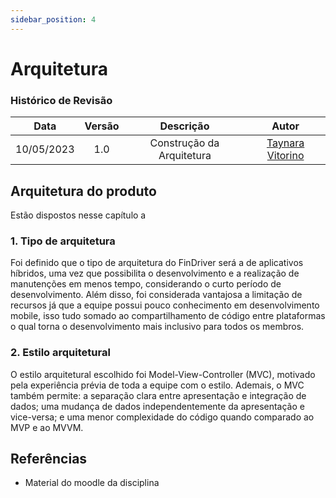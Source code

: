 ```yaml
---
sidebar_position: 4
---
```


# Arquitetura

### **Histórico de Revisão**

|**Data**|**Versão**|**Descrição**|**Autor**|
|:------:|:--------:|:-----------:|:-------:|
| 10/05/2023 | 1.0 | Construção da Arquitetura | [Taynara Vitorino](https://github.com/taybalau)|

## Arquitetura do produto
Estão dispostos nesse capítulo a

### 1. Tipo de arquitetura

Foi definido que o tipo de arquitetura do FinDriver será a de aplicativos híbridos, uma vez que possibilita o desenvolvimento e a realização de manutenções em menos tempo, considerando o curto período de desenvolvimento. Além disso, foi considerada vantajosa a limitação de recursos já que a equipe possui pouco conhecimento em desenvolvimento mobile, isso tudo somado ao compartilhamento de código entre plataformas o qual torna o desenvolvimento mais inclusivo para todos os membros.

### 2. Estilo arquitetural

O estilo arquitetural escolhido foi Model-View-Controller (MVC), motivado pela experiência prévia de toda a equipe com o estilo. Ademais, o MVC também permite: a separação clara entre apresentação e integração de dados; uma mudança de dados independentemente da apresentação e vice-versa; e uma menor complexidade do código quando comparado ao MVP e ao MVVM.


## Referências 
- Material do moodle da disciplina
